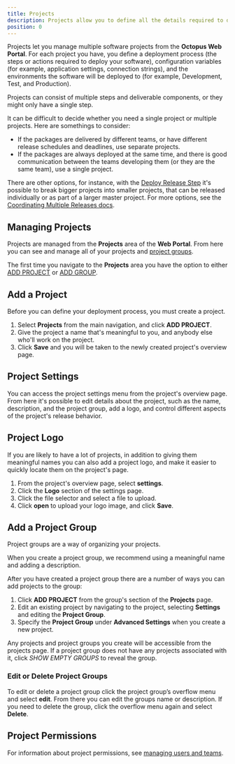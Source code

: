 ```yaml
---
title: Projects
description: Projects allow you to define all the details required to deploy a project including the steps to run and variables to configure it.
position: 0
---
```


Projects let you manage multiple software projects from the **Octopus Web Portal**. For each project you have, you define a deployment process (the steps or actions required to deploy your software), configuration variables (for example, application settings, connection strings), and the environments the software will be deployed to (for example, Development, Test, and Production).

Projects can consist of multiple steps and deliverable components, or they might only have a single step.

It can be difficult to decide whether you need a single project or multiple projects. Here are somethings to consider:

- If the packages are delivered by different teams, or have different release schedules and deadlines, use separate projects.
- If the packages are always deployed at the same time, and there is good communication between the teams developing them (or they are the same team), use a single project.

There are other options, for instance, with the [Deploy Release Step](/docs/deployment-process/coordinating-multiple-projects/deploy-release-step.md) it's possible to break bigger projects into smaller projects, that can be released individually or as part of a larger master project. For more options, see the [Coordinating Multiple Releases docs](/docs/deployment-process/projects/coordinating-multiple-releases/index.md).

## Managing Projects

Projects are managed from the **Projects** area of the **Web Portal**. From here you can see and manage all of your projects and [project groups](/docs/deployment-process/projects/index.md#project-groups).

The first time you navigate to the **Projects** area you have the option to either [ADD PROJECT](/docs/deployment-process/projects/index.md#add-a-project) or [ADD GROUP](/docs/deployment-process/projects/index.md#add-a-project-group).

## Add a Project

Before you can define your deployment process, you must create a project.

1. Select **Projects** from the main navigation, and click **ADD PROJECT**.
2. Give the project a name that's meaningful to you, and anybody else who'll work on the project.
3. Click **Save** and you will be taken to the newly created project's overview page.

## Project Settings

You can access the project settings menu from the project's overview page. From here it's possible to edit details about the project, such as the name, description, and the project group, add a logo, and control different aspects of the project's release behavior.

## Project Logo

If you are likely to have a lot of projects, in addition to giving them meaningful names you can also add a project logo, and make it easier to quickly locate them on the project's page.

1. From the project's overview page, select **settings**.
2. Click the **Logo** section of the settings page.
3. Click the file selector and select a file to upload.
4. Click **open** to upload your logo image, and click **Save**.

<!-- continue -->

## Add a Project Group

Project groups are a way of organizing your projects.

When you create a project group, we recommend using a meaningful name and adding a description.

After you have created a project group there are a number of ways you can add projects to the group:

1. Click **ADD PROJECT** from the group's section of the **Projects** page.
1. Edit an existing project by navigating to the project, selecting **Settings** and editing the **Project Group**.
1. Specify the **Project Group** under **Advanced Settings** when you create a new project.

Any projects and project groups you create will be accessible from the projects page. If a project group does not have any projects associated with it, click *SHOW EMPTY GROUPS* to reveal the group.

### Edit or Delete Project Groups

To edit or delete a project group click the project group’s overflow menu and select **edit**. From there you can edit the groups name or description. If you need to delete the group, click the overflow menu again and select **Delete**.

## Project Permissions

For information about project permissions, see [managing users and teams](/docs/administration/managing-users-and-teams/index.md).
